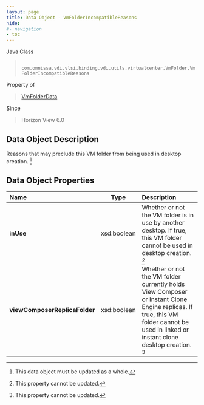 ```yaml
---
layout: page
title: Data Object - VmFolderIncompatibleReasons
hide:
#- navigation
- toc
---
```






Java Class
> ` com.omnissa.vdi.vlsi.binding.vdi.utils.virtualcenter.VmFolder.VmFolderIncompatibleReasons`

Property of
> [VmFolderData](vdi.utils.virtualcenter.VmFolder.VmFolderData.md#field_detail)

Since
> Horizon View 6.0


## Data Object Description

Reasons that may preclude this VM folder from being used in desktop creation.
 [^167]



## Data Object Properties

 Name | Type | Description
:---|:---:|:---
**inUse**|  xsd:boolean|  Whether or not the VM folder is in use by another desktop. If true, this VM folder cannot be used in desktop creation. [^2]
**viewComposerReplicaFolder**|  xsd:boolean|  Whether or not the VM folder currently holds View Composer or Instant Clone Engine replicas. If true, this VM folder cannot be used in linked or instant clone desktop creation. [^2]


 


[^2]: This property cannot be updated.
[^167]: This data object must be updated as a whole.